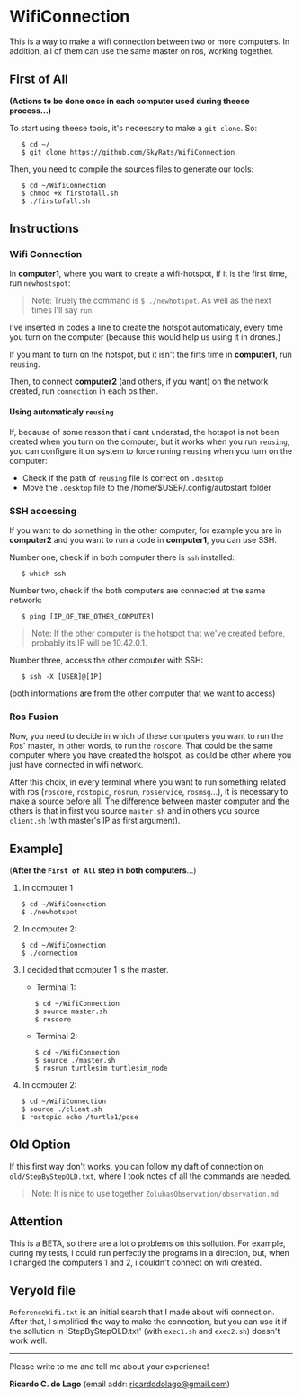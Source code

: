 # WifiConnection
This is a way to make a wifi connection between two or more computers. In addition, all of them can use the same master on ros, working together.

## First of All
   **(Actions to be done once in each computer used during theese process...)**
   
   To start using theese tools, it's necessary to make a `git clone`. So:
```
   $ cd ~/
   $ git clone https://github.com/SkyRats/WifiConnection
```
   Then, you need to compile the sources files to generate our tools:
```
   $ cd ~/WifiConnection
   $ chmod +x firstofall.sh
   $ ./firstofall.sh
```   

## Instructions

### Wifi Connection
  In **computer1**, where you want to create a wifi-hotspot, if it is the first time, run ```newhostspot```:

   > Note: Truely the command is ```$ ./newhotspot```. As well as the next times I'll say `run`.

   I've inserted in codes a line to create the hotspot automaticaly, every time you turn on the computer (because this would help us using it in drones.)

   If you mant to turn on the hotspot, but it isn't the firts time in **computer1**, run ```reusing```.
  
   Then, to connect **computer2** (and others, if you want) on the network created, run ```connection``` in each os then.
   
   #### Using automaticaly `reusing`
   If, because of some reason that i cant understad, the hotspot is not been created when you turn on the computer, but it works when you run `reusing`, you can configure it on system to force runing `reusing` when you turn on the computer:
   * Check if the path of ```reusing``` file is correct on ```.desktop```
   * Move the ```.desktop``` file to the /home/$USER/.config/autostart folder

### SSH accessing

   If you want to do something in the other computer, for example you are in **computer2** and you want to run a code in **computer1**, you can use SSH.

  Number one, check if in both computer there is `ssh` installed:
```
   $ which ssh
```
   Number two, check if the both computers are connected at the same network:
```
   $ ping [IP_OF_THE_OTHER_COMPUTER]
```
   > Note: If the other computer is the hotspot that we've created before, probably its IP will be 10.42.0.1.

   Number three, access the other computer with SSH:
```
   $ ssh -X [USER]@[IP]
```
   (both informations are from the other computer that we want to access)


### Ros Fusion
Now, you need to decide in which of these computers you want to run the Ros' master, in other words, to run the ```roscore```. That could be the same computer where you have created the hotspot, as could be other where you just have connected in wifi network.

After this choix, in every terminal where you want to run something related with ros (```roscore```, ```rostopic```, ```rosrun```, ```rosservice```, ```rosmsg```...), it is necessary to make a source before all. The difference between master computer and the others is that in first you source ```master.sh``` and in others you source ```client.sh``` (with master's IP as first argument).

## Example]
(**After the `First of All` step in both computers**...)

1. In computer 1
```  
   $ cd ~/WifiConnection
   $ ./newhotspot
```  
2. In computer 2:
```
   $ cd ~/WifiConnection
   $ ./connection
```

3. I decided that computer 1 is the master.   

   * Terminal 1:  
   ```  
      $ cd ~/WifiConnection
      $ source master.sh  
      $ roscore
   ```   
   * Terminal 2:  
   ```  
      $ cd ~/WifiConnection
      $ source ./master.sh  
      $ rosrun turtlesim turtlesim_node
   ```  

4. In computer 2:
```   
   $ cd ~/WifiConnection
   $ source ./client.sh
   $ rostopic echo /turtle1/pose
```  

## Old Option
  If this first way don't works, you can follow my daft of connection on ```old/StepByStepOLD.txt```, where I took notes of all the commands are needed. 
  > Note: It is nice to use together `ZolubasObservation/observation.md`

## Attention
 This is a BETA, so there are a lot o problems on this sollution. For example, during my tests, I could run perfectly the programs in a direction, but, when I changed the computers 1 and 2, i couldn't connect on wifi created.
 
## Veryold file
 `ReferenceWifi.txt` is an initial search that I made about wifi connection. After that, I simplified the way to make the connection, but you can use it if the sollution in 'StepByStepOLD.txt' (with ```exec1.sh``` and ```exec2.sh```) doesn't work well.

 --- ---
Please write to me and tell me about your experience!
 
**Ricardo C. do Lago** (email addr: ricardodolago@gmail.com)
